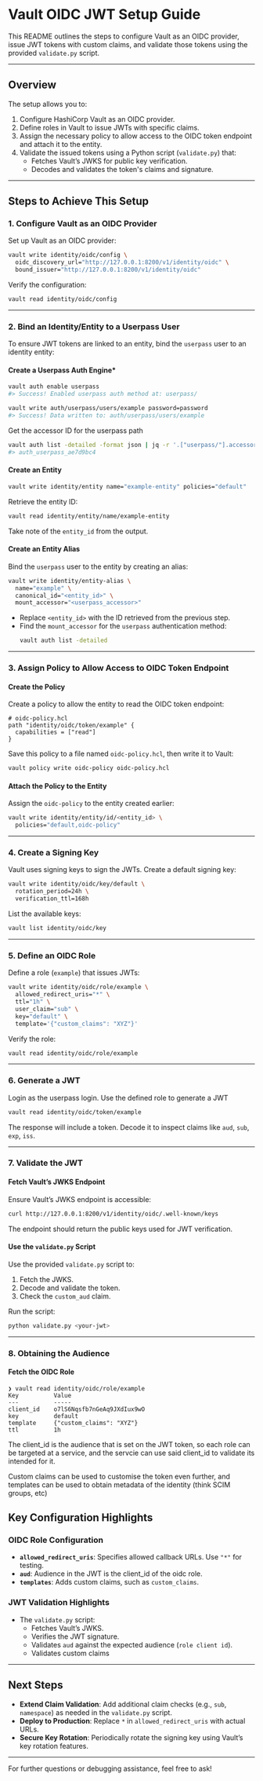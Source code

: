 # Vault OIDC JWT Setup Guide

This README outlines the steps to configure Vault as an OIDC provider, issue JWT tokens with custom claims, and validate those tokens using the provided `validate.py` script.

---

## **Overview**

The setup allows you to:
1. Configure HashiCorp Vault as an OIDC provider.
2. Define roles in Vault to issue JWTs with specific claims.
5. Assign the necessary policy to allow access to the OIDC token endpoint and attach it to the entity.
6. Validate the issued tokens using a Python script (`validate.py`) that:
   - Fetches Vault’s JWKS for public key verification.
   - Decodes and validates the token's claims and signature.

---

## **Steps to Achieve This Setup**

### **1. Configure Vault as an OIDC Provider**
Set up Vault as an OIDC provider:

```bash
vault write identity/oidc/config \
  oidc_discovery_url="http://127.0.0.1:8200/v1/identity/oidc" \
  bound_issuer="http://127.0.0.1:8200/v1/identity/oidc"
```

Verify the configuration:
```bash
vault read identity/oidc/config
```

---

### **2. Bind an Identity/Entity to a Userpass User**
To ensure JWT tokens are linked to an entity, bind the `userpass` user to an identity entity:

#### **Create a Userpass Auth Engine***

```bash
vault auth enable userpass
#> Success! Enabled userpass auth method at: userpass/

vault write auth/userpass/users/example password=password
#> Success! Data written to: auth/userpass/users/example
```

Get the accessor ID for the userpass path

```bash
vault auth list -detailed -format json | jq -r '.["userpass/"].accessor'
#> auth_userpass_ae7d9bc4
```

#### **Create an Entity**
```bash
vault write identity/entity name="example-entity" policies="default"
```

Retrieve the entity ID:
```bash
vault read identity/entity/name/example-entity
```
Take note of the `entity_id` from the output.

#### **Create an Entity Alias**
Bind the `userpass` user to the entity by creating an alias:

```bash
vault write identity/entity-alias \
  name="example" \
  canonical_id="<entity_id>" \
  mount_accessor="<userpass_accessor>"
```

- Replace `<entity_id>` with the ID retrieved from the previous step.
- Find the `mount_accessor` for the `userpass` authentication method:
  ```bash
  vault auth list -detailed
  ```

---

### **3. Assign Policy to Allow Access to OIDC Token Endpoint**

#### **Create the Policy**
Create a policy to allow the entity to read the OIDC token endpoint:

```hcl
# oidc-policy.hcl
path "identity/oidc/token/example" {
  capabilities = ["read"]
}
```

Save this policy to a file named `oidc-policy.hcl`, then write it to Vault:

```bash
vault policy write oidc-policy oidc-policy.hcl
```

#### **Attach the Policy to the Entity**
Assign the `oidc-policy` to the entity created earlier:

```bash
vault write identity/entity/id/<entity_id> \
  policies="default,oidc-policy"
```

---

### **4. Create a Signing Key**
Vault uses signing keys to sign the JWTs. Create a default signing key:

```bash
vault write identity/oidc/key/default \
  rotation_period=24h \
  verification_ttl=168h
```

List the available keys:
```bash
vault list identity/oidc/key
```

---

### **5. Define an OIDC Role**
Define a role (`example`) that issues JWTs:

```bash
vault write identity/oidc/role/example \
  allowed_redirect_uris="*" \
  ttl="1h" \
  user_claim="sub" \
  key="default" \
  template='{"custom_claims": "XYZ"}'
```

Verify the role:
```bash
vault read identity/oidc/role/example
```

---

### **6. Generate a JWT**

Login as the userpass login. 
Use the defined role to generate a JWT

```bash
vault read identity/oidc/token/example
```

The response will include a token. Decode it to inspect claims like `aud`, `sub`, `exp`, `iss`.

---

### **7. Validate the JWT**

#### Fetch Vault’s JWKS Endpoint
Ensure Vault’s JWKS endpoint is accessible:
```bash
curl http://127.0.0.1:8200/v1/identity/oidc/.well-known/keys
```

The endpoint should return the public keys used for JWT verification.

#### Use the `validate.py` Script
Use the provided `validate.py` script to:
1. Fetch the JWKS.
2. Decode and validate the token.
3. Check the `custom_aud` claim.

Run the script:
```bash
python validate.py <your-jwt>
```

---

### **8. Obtaining the Audience**

#### Fetch the OIDC Role 

```
❯ vault read identity/oidc/role/example
Key          Value
---          -----
client_id    o7lS6Nqsfb7nGeAq9JXdIux9wO
key          default
template     {"custom_claims": "XYZ"}
ttl          1h
```

The client_id is the audience that is set on the JWT token, so each role can be targeted 
at a service, and the servcie can use said client_id to validate its intended for it.

Custom claims can be used to customise the token even further, and templates can be used
to obtain metadata of the identity (think SCIM groups, etc)


## **Key Configuration Highlights**

### **OIDC Role Configuration**
- **`allowed_redirect_uris`**: Specifies allowed callback URLs. Use `"*"` for testing.
- **`aud`**: Audience in the JWT is the client_id of the oidc role.
- **`templates`**: Adds custom claims, such as `custom_claims`.

### **JWT Validation Highlights**
- The `validate.py` script:
  - Fetches Vault’s JWKS.
  - Verifies the JWT signature.
  - Validates `aud` against the expected audience (`role client id`).
  - Validates custom claims

---

## **Next Steps**
- **Extend Claim Validation**:
  Add additional claim checks (e.g., `sub`, `namespace`) as needed in the `validate.py` script.
- **Deploy to Production**:
  Replace `*` in `allowed_redirect_uris` with actual URLs.
- **Secure Key Rotation**:
  Periodically rotate the signing key using Vault’s key rotation features.

---

For further questions or debugging assistance, feel free to ask!


